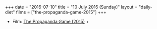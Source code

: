 +++
date = "2016-07-10"
title = "10 July 2016 (Sunday)"
layout = "daily-diet"
films = ["the-propaganda-game-2015"]
+++

<ul>
<li class="entry Film">Film: <a href="/films/the-propaganda-game-2015">The Propaganda Game (2015)</a> +</li>
</ul>